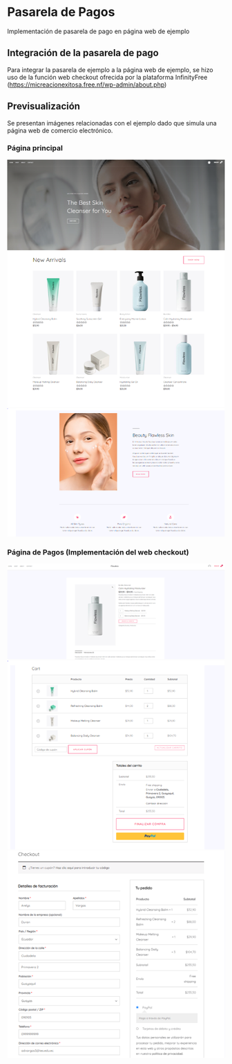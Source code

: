 # Pasarela de Pagos 
Implementación de pasarela de pago en página web de ejemplo

## Integración de la pasarela de pago
Para integrar la pasarela de ejemplo a la página web de ejemplo, se hizo uso de la función web checkout ofrecida por la plataforma InfinityFree (https://micreacionexitosa.free.nf/wp-admin/about.php)

## Previsualización
Se presentan imágenes relacionadas con el ejemplo dado que simula una página web de comercio electrónico.

### Página principal
![Página principal](./imagenes/main_page.PNG)
![Página principal](./imagenes/main_page_1.PNG)
![Página principal](./imagenes/main_page_2.PNG)

### Página de Pagos (Implementación del web checkout)
![Página principal](./imagenes/main_page3.PNG)
![Página principal](./imagenes/main_page4.PNG)
![Página principal](./imagenes/main_page5.PNG)
